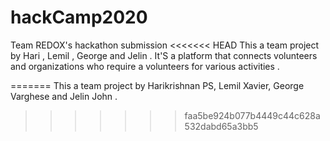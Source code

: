 # hackCamp2020
Team REDOX's hackathon submission
<<<<<<< HEAD
This a team project by Hari , Lemil , George and Jelin .
It'S a platform that connects volunteers and organizations who require a volunteers for various activities .

=======
This a team project by Harikrishnan PS, Lemil Xavier, George Varghese and Jelin John .
>>>>>>> faa5be924b077b4449c44c628a532dabd65a3bb5
